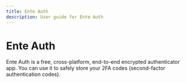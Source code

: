 ```yaml
---
title: Ente Auth
description: User guide for Ente Auth
---
```


# Ente Auth

Ente Auth is a free, cross-platform, end-to-end encrypted authenticator app. You
can use it to safely store your 2FA codes (second-factor authentication codes).
